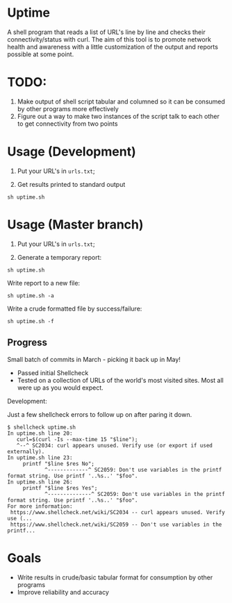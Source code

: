 # Uptime

A shell program that reads a list of URL's line by line and checks their connectivity/status with curl. The aim of this tool is to promote network health and awareness with a little customization of the output and reports possible at some point. 

# TODO:

1. Make output of shell script tabular and columned so it can be consumed by other programs more effectively
2. Figure out a way to make two instances of the script talk to each other to get connectivity from two points 


# Usage (Development)

1. Put your URL's in `urls.txt`;

2. Get results printed to standard output 

`sh uptime.sh` 

# Usage (Master branch)

1. Put your URL's in `urls.txt`;

2. Generate a temporary report:

`sh uptime.sh`

Write report to a new file:

`sh uptime.sh -a`

Write a crude formatted file by success/failure:

`sh uptime.sh -f`

## Progress

Small batch of commits in March - picking it back up in May!

 * Passed initial Shellcheck
 * Tested on a collection of URLs of the world's most visited sites. Most all were up as you would expect.

 Development:

Just a few shellcheck errors to follow up on after paring it down.
 ```
$ shellcheck uptime.sh 
In uptime.sh line 20:
    curl=$(curl -Is --max-time 15 "$line");
    ^--^ SC2034: curl appears unused. Verify use (or export if used externally).
In uptime.sh line 23:
      printf "$line $res No";
             ^-------------^ SC2059: Don't use variables in the printf format string. Use printf '..%s..' "$foo".
In uptime.sh line 26:
      printf "$line $res Yes";
             ^--------------^ SC2059: Don't use variables in the printf format string. Use printf '..%s..' "$foo".
For more information:
  https://www.shellcheck.net/wiki/SC2034 -- curl appears unused. Verify use (...
  https://www.shellcheck.net/wiki/SC2059 -- Don't use variables in the printf...
```


# Goals

* Write results in crude/basic tabular format for consumption by other programs
* Improve reliability and accuracy
